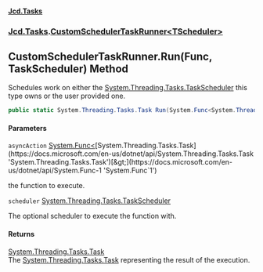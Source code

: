 #### [Jcd.Tasks](index.md 'index')
### [Jcd.Tasks](Jcd.Tasks.md 'Jcd.Tasks').[CustomSchedulerTaskRunner&lt;TScheduler&gt;](Jcd.Tasks.CustomSchedulerTaskRunner_TScheduler_.md 'Jcd.Tasks.CustomSchedulerTaskRunner<TScheduler>')

## CustomSchedulerTaskRunner<TScheduler>.Run(Func<Task>, TaskScheduler) Method

Schedules work on either the [System.Threading.Tasks.TaskScheduler](https://docs.microsoft.com/en-us/dotnet/api/System.Threading.Tasks.TaskScheduler 'System.Threading.Tasks.TaskScheduler') this type owns or the user provided one.

```csharp
public static System.Threading.Tasks.Task Run(System.Func<System.Threading.Tasks.Task?> asyncAction, System.Threading.Tasks.TaskScheduler? scheduler=null);
```
#### Parameters

<a name='Jcd.Tasks.CustomSchedulerTaskRunner_TScheduler_.Run(System.Func_System.Threading.Tasks.Task_,System.Threading.Tasks.TaskScheduler).asyncAction'></a>

`asyncAction` [System.Func&lt;](https://docs.microsoft.com/en-us/dotnet/api/System.Func-1 'System.Func`1')[System.Threading.Tasks.Task](https://docs.microsoft.com/en-us/dotnet/api/System.Threading.Tasks.Task 'System.Threading.Tasks.Task')[&gt;](https://docs.microsoft.com/en-us/dotnet/api/System.Func-1 'System.Func`1')

the function to execute.

<a name='Jcd.Tasks.CustomSchedulerTaskRunner_TScheduler_.Run(System.Func_System.Threading.Tasks.Task_,System.Threading.Tasks.TaskScheduler).scheduler'></a>

`scheduler` [System.Threading.Tasks.TaskScheduler](https://docs.microsoft.com/en-us/dotnet/api/System.Threading.Tasks.TaskScheduler 'System.Threading.Tasks.TaskScheduler')

The optional scheduler to execute the function with.

#### Returns
[System.Threading.Tasks.Task](https://docs.microsoft.com/en-us/dotnet/api/System.Threading.Tasks.Task 'System.Threading.Tasks.Task')  
The [System.Threading.Tasks.Task](https://docs.microsoft.com/en-us/dotnet/api/System.Threading.Tasks.Task 'System.Threading.Tasks.Task') representing the result of the execution.